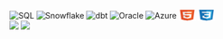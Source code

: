 <div style="display: inline_block"><br>
  <img align="center" alt="SQL" height="40" width="50" src="https://cdn.jsdelivr.net/gh/devicons/devicon/icons/microsoftsqlserver/microsoftsqlserver-plain.svg">
  <img align="center" alt="Snowflake" height="110" width="110" src="https://upload.wikimedia.org/wikipedia/commons/f/ff/Snowflake_Logo.svg">
  <img align="center" alt="dbt" height="60" width="60" src="https://i0.wp.com/www.scalefree.com/wp-content/uploads/2021/09/dbt-logo.png?ssl=1">  
  <img align="center" alt="Oracle" height="80" width="90" src="https://cdn.jsdelivr.net/gh/devicons/devicon/icons/oracle/oracle-original.svg"> 
  <img align="center" alt="Azure" height="20" width="30" src="https://cdn.jsdelivr.net/gh/devicons/devicon/icons/azure/azure-original.svg"> 
  <img align="center" alt="HTML" height="20" width="30" src="https://raw.githubusercontent.com/devicons/devicon/master/icons/html5/html5-original.svg">
  <img align="center" alt="CSS" height="20" width="30" src="https://raw.githubusercontent.com/devicons/devicon/master/icons/css3/css3-original.svg">
</div>

<div> 
  <a href = "mailto:brunabarragan@gmail.com"><img src="https://img.shields.io/badge/-Gmail-%23333?style=for-the-badge&logo=gmail&logoColor=white" target="_blank"></a>
  <a href="https://www.linkedin.com/in/bruna-barragan" target="_blank"><img src="https://img.shields.io/badge/-LinkedIn-%230077B5?style=for-the-badge&logo=linkedin&logoColor=white" target="_blank"></a> 
 
<!--  ![Snake animation](https://github.com/rafaballerini/rafaballerini/blob/output/github-contribution-grid-snake.svg)-->
</div>




<!--
**brunabarragan/brunabarragan** is a ✨ _special_ ✨ repository because its `README.md` (this file) appears on your GitHub profile.

Here are some ideas to get you started:

- 🔭 I’m currently working on ...
- 🌱 I’m currently learning ...
- 👯 I’m looking to collaborate on ...
- 🤔 I’m looking for help with ...
- 💬 Ask me about ...
- 📫 How to reach me: ...
- 😄 Pronouns: ...
- ⚡ Fun fact: ...
-->
